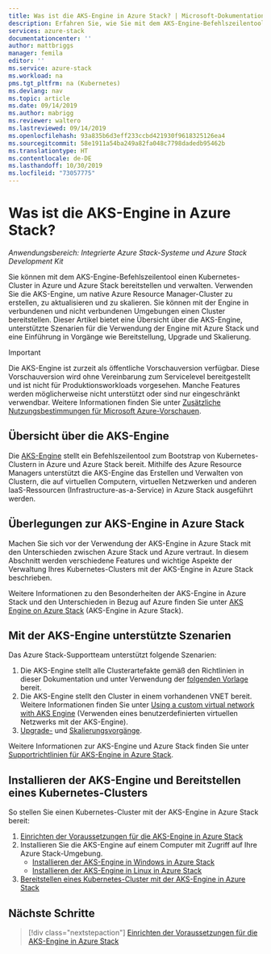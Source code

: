 ```yaml
---
title: Was ist die AKS-Engine in Azure Stack? | Microsoft-Dokumentation
description: Erfahren Sie, wie Sie mit dem AKS-Engine-Befehlszeilentool einen Kubernetes-Cluster in Azure und Azure Stack bereitstellen und verwalten.
services: azure-stack
documentationcenter: ''
author: mattbriggs
manager: femila
editor: ''
ms.service: azure-stack
ms.workload: na
pms.tgt_pltfrm: na (Kubernetes)
ms.devlang: nav
ms.topic: article
ms.date: 09/14/2019
ms.author: mabrigg
ms.reviewer: waltero
ms.lastreviewed: 09/14/2019
ms.openlocfilehash: 93a835b6d3eff233ccbd421930f9618325126ea4
ms.sourcegitcommit: 58e1911a54ba249a82fa048c7798dadedb95462b
ms.translationtype: HT
ms.contentlocale: de-DE
ms.lasthandoff: 10/30/2019
ms.locfileid: "73057775"
---
```

# <a name="what-is-the-aks-engine-on-azure-stack"></a>Was ist die AKS-Engine in Azure Stack?

*Anwendungsbereich: Integrierte Azure Stack-Systeme und Azure Stack Development Kit*

Sie können mit dem AKS-Engine-Befehlszeilentool einen Kubernetes-Cluster in Azure und Azure Stack bereitstellen und verwalten. Verwenden Sie die AKS-Engine, um native Azure Resource Manager-Cluster zu erstellen, zu aktualisieren und zu skalieren. Sie können mit der Engine in verbundenen und nicht verbundenen Umgebungen einen Cluster bereitstellen. Dieser Artikel bietet eine Übersicht über die AKS-Engine, unterstützte Szenarien für die Verwendung der Engine mit Azure Stack und eine Einführung in Vorgänge wie Bereitstellung, Upgrade und Skalierung.

> [!IMPORTANT]
> Die AKS-Engine ist zurzeit als öffentliche Vorschauversion verfügbar.
> Diese Vorschauversion wird ohne Vereinbarung zum Servicelevel bereitgestellt und ist nicht für Produktionsworkloads vorgesehen. Manche Features werden möglicherweise nicht unterstützt oder sind nur eingeschränkt verwendbar. Weitere Informationen finden Sie unter [Zusätzliche Nutzungsbestimmungen für Microsoft Azure-Vorschauen](https://azure.microsoft.com/support/legal/preview-supplemental-terms/).

## <a name="overview-of-the-aks-engine"></a>Übersicht über die AKS-Engine

Die [AKS-Engine](https://github.com/Azure/aks-engine) stellt ein Befehlszeilentool zum Bootstrap von Kubernetes-Clustern in Azure und Azure Stack bereit. Mithilfe des Azure Resource Managers unterstützt die AKS-Engine das Erstellen und Verwalten von Clustern, die auf virtuellen Computern, virtuellen Netzwerken und anderen IaaS-Ressourcen (Infrastructure-as-a-Service) in Azure Stack ausgeführt werden.

## <a name="aks-engine-on-azure-stack-considerations"></a>Überlegungen zur AKS-Engine in Azure Stack

Machen Sie sich vor der Verwendung der AKS-Engine in Azure Stack mit den Unterschieden zwischen Azure Stack und Azure vertraut. In diesem Abschnitt werden verschiedene Features und wichtige Aspekte der Verwaltung Ihres Kubernetes-Clusters mit der AKS-Engine in Azure Stack beschrieben.

Weitere Informationen zu den Besonderheiten der AKS-Engine in Azure Stack und den Unterschieden in Bezug auf Azure finden Sie unter [AKS Engine on Azure Stack](https://github.com/Azure/aks-engine/blob/master/docs/topics/azure-stack.md) (AKS-Engine in Azure Stack).

## <a name="supported-scenarios-with-the-aks-engine"></a>Mit der AKS-Engine unterstützte Szenarien

Das Azure Stack-Supportteam unterstützt folgende Szenarien:

1.  Die AKS-Engine stellt alle Clusterartefakte gemäß den Richtlinien in dieser Dokumentation und unter Verwendung der [folgenden Vorlage](https://github.com/Azure/aks-engine/tree/master/examples/azure-stack) bereit.
2.  Die AKS-Engine stellt den Cluster in einem vorhandenen VNET bereit. Weitere Informationen finden Sie unter [Using a custom virtual network with AKS Engine](https://github.com/Azure/aks-engine/blob/master/docs/tutorials/custom-vnet.md) (Verwenden eines benutzerdefinierten virtuellen Netzwerks mit der AKS-Engine).
3.  [Upgrade-](azure-stack-kubernetes-aks-engine-upgrade.md) und [Skalierungsvorgänge](azure-stack-kubernetes-aks-engine-scale.md).

Weitere Informationen zur AKS-Engine und Azure Stack finden Sie unter [Supportrichtlinien für AKS-Engine in Azure Stack](azure-stack-kubernetes-aks-engine-support.md).

## <a name="install-the-aks-engine-and-deploy-a-kubernetes-cluster"></a>Installieren der AKS-Engine und Bereitstellen eines Kubernetes-Clusters

So stellen Sie einen Kubernetes-Cluster mit der AKS-Engine in Azure Stack bereit:

1. [Einrichten der Voraussetzungen für die AKS-Engine in Azure Stack](azure-stack-kubernetes-aks-engine-set-up.md)
2. Installieren Sie die AKS-Engine auf einem Computer mit Zugriff auf Ihre Azure Stack-Umgebung.
     - [Installieren der AKS-Engine in Windows in Azure Stack](azure-stack-kubernetes-aks-engine-deploy-windows.md)
     - [Installieren der AKS-Engine in Linux in Azure Stack](azure-stack-kubernetes-aks-engine-deploy-linux.md)
3. [Bereitstellen eines Kubernetes-Cluster mit der AKS-Engine in Azure Stack](azure-stack-kubernetes-aks-engine-deploy-cluster.md)

## <a name="next-steps"></a>Nächste Schritte

> [!div class="nextstepaction"]
> [Einrichten der Voraussetzungen für die AKS-Engine in Azure Stack](azure-stack-kubernetes-aks-engine-set-up.md)